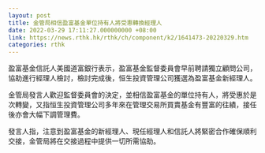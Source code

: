 ```yaml
---
layout: post
title: 金管局相信盈富基金單位持有人將受惠轉換經理人
date: 2022-03-29 17:11:27.000000000 +08:00
link: https://news.rthk.hk/rthk/ch/component/k2/1641473-20220329.htm
categories: rthk
---
```


盈富基金信託人美國道富銀行表示，盈富基金監督委員會早前聘請獨立顧問公司，協助進行經理人檢討，檢討完成後，恒生投資管理公司獲選為盈富基金新經理人。

金管局發言人歡迎監督委員會的決定，並相信盈富基金的單位持有人，將受惠於是次轉變，又指恒生投資管理公司多年來在管理交易所買賣基金有豐富的往績，接任後亦會大幅下調管理費。
 
發言人指，注意到盈富基金的新經理人、現任經理人和信託人將緊密合作確保順利交接，金管局將在交接過程中提供一切所需協助。

